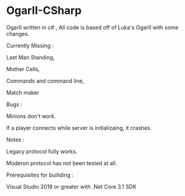 # OgarII-CSharp
OgarII written in c# , All code is based off of Luka's OgarII with some changes.

Currently Missing :

Last Man Standing,

Mother Cells,

Commands and command line,

Match maker



Bugs :

Minions don't work.

If a player connects while server is initializaing, it crashes.

Notes :

Legacy protocol fully works.

Moderon protocol has not been tested at all.

Prerequisites for builiding :

Visual Studio 2019 or greater with .Net Core 3.1 SDK

